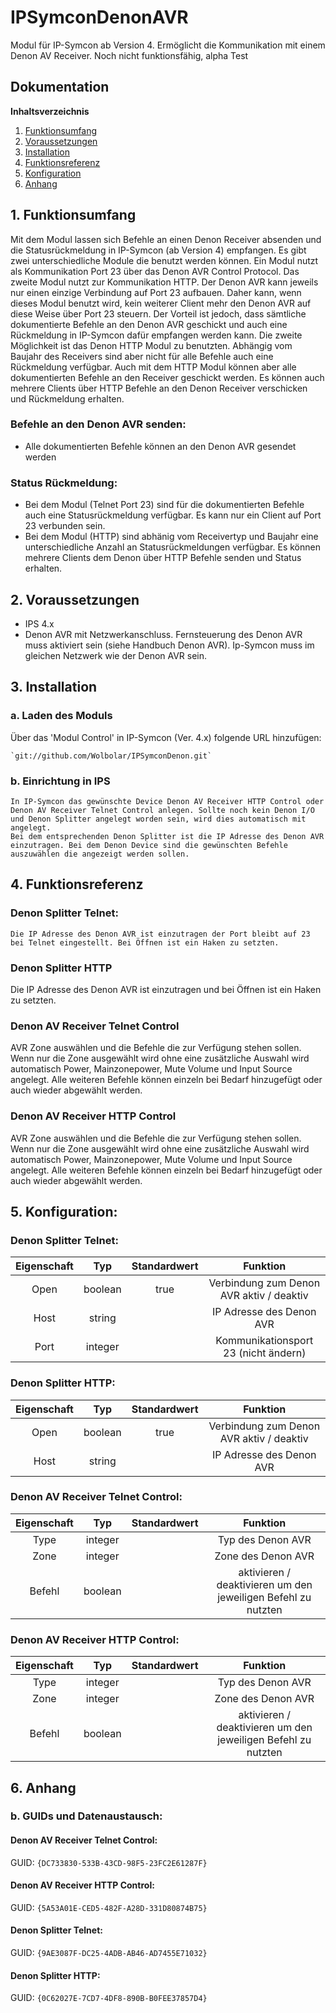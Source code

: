 # IPSymconDenonAVR

Modul für IP-Symcon ab Version 4. Ermöglicht die Kommunikation mit einem Denon AV Receiver.
Noch nicht funktionsfähig, alpha Test

## Dokumentation

**Inhaltsverzeichnis**

1. [Funktionsumfang](#1-funktionsumfang)  
2. [Voraussetzungen](#2-voraussetzungen)  
3. [Installation](#3-installation)  
4. [Funktionsreferenz](#4-funktionsreferenz)
5. [Konfiguration](#5-konfiguartion)  
6. [Anhang](#6-anhang)  

## 1. Funktionsumfang

Mit dem Modul lassen sich Befehle an einen Denon Receiver absenden und die Statusrückmeldung in IP-Symcon (ab Version 4) empfangen. Es gibt zwei unterschiedliche Module die benutzt werden können.
Ein Modul nutzt als Kommunikation Port 23 über das Denon AVR Control Protocol. Das zweite Modul nutzt zur Kommunikation HTTP.
Der Denon AVR kann jeweils nur einen einzige Verbindung auf Port 23 aufbauen. Daher kann, wenn dieses Modul benutzt wird, kein weiterer Client mehr den Denon AVR auf diese Weise über Port 23 steuern.
Der Vorteil ist jedoch, dass sämtliche dokumentierte Befehle an den Denon AVR geschickt und auch eine Rückmeldung in IP-Symcon dafür empfangen werden kann. Die zweite Möglichkeit ist das Denon HTTP Modul zu benutzten.
Abhängig vom Baujahr des Receivers sind aber nicht für alle Befehle auch eine Rückmeldung verfügbar. Auch mit dem HTTP Modul können aber alle dokumentierten Befehle an den Receiver geschickt werden. Es können auch mehrere Clients über HTTP
Befehle an den Denon Receiver verschicken und Rückmeldung erhalten.

### Befehle an den Denon AVR senden:  

 - Alle dokumentierten Befehle können an den Denon AVR gesendet werden  

### Status Rückmeldung:  

 - Bei dem Modul (Telnet Port 23) sind für die dokumentierten Befehle auch eine Statusrückmeldung verfügbar. Es kann nur ein Client auf Port 23 verbunden sein.  
 - Bei dem Modul (HTTP) sind abhänig vom Receivertyp und Baujahr eine unterschiedliche Anzahl an Statusrückmeldungen verfügbar. Es können mehrere Clients dem Denon über HTTP Befehle senden und Status erhalten.    
  

## 2. Voraussetzungen

 - IPS 4.x
 - Denon AVR mit Netzwerkanschluss. Fernsteuerung des Denon AVR muss aktiviert sein (siehe Handbuch Denon AVR). Ip-Symcon muss im gleichen Netzwerk wie der Denon AVR sein.

## 3. Installation

### a. Laden des Moduls

   Über das 'Modul Control' in IP-Symcon (Ver. 4.x) folgende URL hinzufügen:
	
    `git://github.com/Wolbolar/IPSymconDenon.git`  

### b. Einrichtung in IPS

	In IP-Symcon das gewünschte Device Denon AV Receiver HTTP Control oder Denon AV Receiver Telnet Control anlegen. Sollte noch kein Denon I/O und Denon Splitter angelegt worden sein, wird dies automatisch mit angelegt.
	Bei dem entsprechenden Denon Splitter ist die IP Adresse des Denon AVR einzutragen. Bei dem Denon Device sind die gewünschten Befehle auszuwählen die angezeigt werden sollen.


## 4. Funktionsreferenz

### Denon Splitter Telnet:
	Die IP Adresse des Denon AVR ist einzutragen der Port bleibt auf 23 bei Telnet eingestellt. Bei Öffnen ist ein Haken zu setzten.
	
### Denon Splitter  HTTP
 Die IP Adresse des Denon AVR ist einzutragen und bei Öffnen ist ein Haken zu setzten.
 
### Denon AV Receiver Telnet Control
 AVR Zone auswählen und die Befehle die zur Verfügung stehen sollen. Wenn nur die Zone ausgewählt wird ohne eine zusätzliche Auswahl wird automatisch Power, Mainzonepower, Mute Volume und Input Source angelegt.
 Alle weiteren Befehle können einzeln bei Bedarf hinzugefügt oder auch wieder abgewählt werden.
 
### Denon AV Receiver HTTP Control
 AVR Zone auswählen und die Befehle die zur Verfügung stehen sollen. Wenn nur die Zone ausgewählt wird ohne eine zusätzliche Auswahl wird automatisch Power, Mainzonepower, Mute Volume und Input Source angelegt.
 Alle weiteren Befehle können einzeln bei Bedarf hinzugefügt oder auch wieder abgewählt werden.


## 5. Konfiguration:

### Denon Splitter Telnet:

| Eigenschaft | Typ     | Standardwert | Funktion                                  |
| :---------: | :-----: | :----------: | :---------------------------------------: |
| Open        | boolean | true         | Verbindung zum Denon AVR  aktiv / deaktiv |
| Host        | string  |              | IP Adresse des Denon AVR                  |
| Port        | integer |              | Kommunikationsport 23 (nicht ändern)      |

### Denon Splitter HTTP:

| Eigenschaft | Typ     | Standardwert | Funktion                                  |
| :---------: | :-----: | :----------: | :---------------------------------------: |
| Open        | boolean | true         | Verbindung zum Denon AVR  aktiv / deaktiv |
| Host        | string  |              | IP Adresse des Denon AVR                  |


### Denon AV Receiver Telnet Control:  

| Eigenschaft | Typ     | Standardwert | Funktion                                                              |
| :---------: | :-----: | :----------: | :-------------------------------------------------------------------: |
| Type        | integer |              | Typ des Denon AVR                                                     |
| Zone        | integer |              | Zone des Denon AVR                                                    |
| Befehl      | boolean |              | aktivieren / deaktivieren um den jeweiligen Befehl zu nutzten         |

### Denon AV Receiver HTTP Control:  

| Eigenschaft | Typ     | Standardwert | Funktion                                                              |
| :---------: | :-----: | :----------: | :-------------------------------------------------------------------: |
| Type        | integer |              | Typ des Denon AVR                                                     |
| Zone        | integer |              | Zone des Denon AVR                                                    |
| Befehl      | boolean |              | aktivieren / deaktivieren um den jeweiligen Befehl zu nutzten         |



## 6. Anhang

###  b. GUIDs und Datenaustausch:

#### Denon AV Receiver Telnet Control:

GUID: `{DC733830-533B-43CD-98F5-23FC2E61287F}` 


#### Denon AV Receiver HTTP Control:

GUID: `{5A53A01E-CED5-482F-A28D-331D80874B75}`

#### Denon Splitter Telnet:

GUID: `{9AE3087F-DC25-4ADB-AB46-AD7455E71032}`

#### Denon Splitter HTTP:

GUID: `{0C62027E-7CD7-4DF8-890B-B0FEE37857D4}` 



